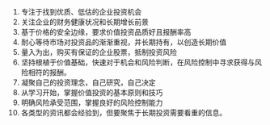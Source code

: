 

1. 专注于找到优质、低估的企业投资机会
2. 关注企业的财务健康状况和长期增长前景
3. 基于价格的安全边缘，要求价值投资品质好且报酬率高
4. 耐心等待市场对投资品的渐渐重视，并长期持有，以创造长期价值
5. 量入为出，购买有保证的企业股票，抵制投资风险 
6. 坚持根植于价值基础，快速对于机会和风险判断，在风险控制中寻求获得与风险相符的报酬。
7. 凝聚自己的投资理念，自己研究，自己决定
8. 从学习开始，掌握价值投资的基本原则和技巧
9. 明确风险承受范围，掌握良好的风险控制能力 
10. 各类型的资讯都会经验到，但要聚焦于长期投资需要看重的信息。